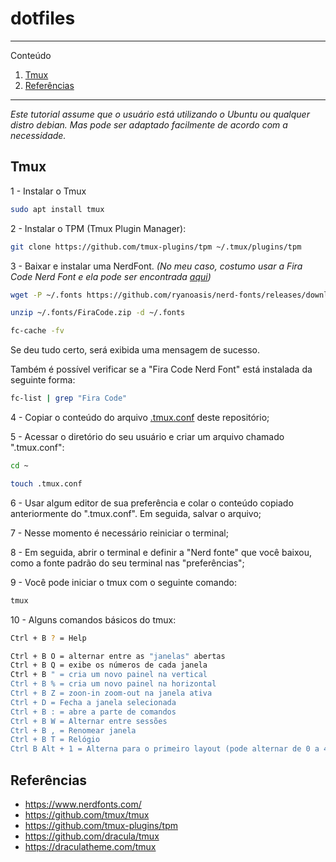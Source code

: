 # dotfiles

*******
Conteúdo
 1. [Tmux](#tmux)
 2. [Referências](#ref)

*******

_Este tutorial assume que o usuário está utilizando o Ubuntu ou qualquer distro debian. Mas pode ser adaptado facilmente de acordo com a necessidade._

<div id='tmux'/>  

## Tmux 
1 - Instalar o Tmux
```bash
sudo apt install tmux
```

2 - Instalar o TPM (Tmux Plugin Manager):
```bash
git clone https://github.com/tmux-plugins/tpm ~/.tmux/plugins/tpm
```

3 - Baixar e instalar uma NerdFont. _(No meu caso, costumo usar a Fira Code Nerd Font e ela pode ser encontrada [aqui](https://www.nerdfonts.com/))_
```bash
wget -P ~/.fonts https://github.com/ryanoasis/nerd-fonts/releases/download/v2.1.0/FiraCode.zip
```
```bash
unzip ~/.fonts/FiraCode.zip -d ~/.fonts
```
```bash
fc-cache -fv
```
Se deu tudo certo, será exibida uma mensagem de sucesso.

Também é possível verificar se a "Fira Code Nerd Font" está instalada da seguinte forma:
```bash
fc-list | grep "Fira Code"
```

4 - Copiar o conteúdo do arquivo [.tmux.conf](https://github.com/davide-almeida/dotfiles/blob/main/.tmux.conf) deste repositório;

5 - Acessar o diretório do seu usuário e criar um arquivo chamado ".tmux.conf":
```bash
cd ~
```
```bash
touch .tmux.conf
```

6 - Usar algum editor de sua preferência e colar o conteúdo copiado anteriormente do ".tmux.conf". Em seguida, salvar o arquivo;

7 - Nesse momento é necessário reiniciar o terminal;

8 - Em seguida, abrir o terminal e definir a "Nerd fonte" que você baixou, como a fonte padrão do seu terminal nas "preferências";

9 - Você pode iniciar o tmux com o seguinte comando:
```bash
tmux
```

10 - Alguns comandos básicos do tmux:
```bash
Ctrl + B ? = Help

Ctrl + B O = alternar entre as "janelas" abertas
Ctrl + B Q = exibe os números de cada janela
Ctrl + B " = cria um novo painel na vertical
Ctrl + B % = cria um novo painel na horizontal
Ctrl + B Z = zoon-in zoom-out na janela ativa
Ctrl + D = Fecha a janela selecionada
Ctrl + B : = abre a parte de comandos
Ctrl + B W = Alternar entre sessões
Ctrl + B , = Renomear janela
Ctrl + B T = Relógio
Ctrl B Alt + 1 = Alterna para o primeiro layout (pode alternar de 0 a 4)
```

<div id='ref'/>

## Referências 
- https://www.nerdfonts.com/
- https://github.com/tmux/tmux
- https://github.com/tmux-plugins/tpm
- https://github.com/dracula/tmux
- https://draculatheme.com/tmux

